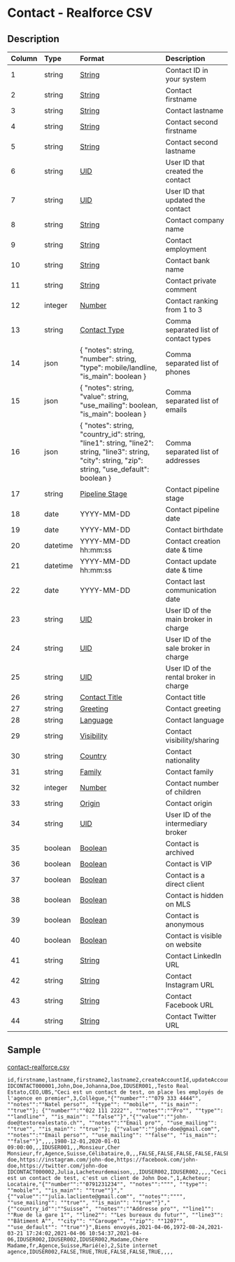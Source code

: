 # Contact - Realforce CSV

## Description

| Column | Type | Format | Description |
| :--- | :--- | :--- | :--- |
| 1 | string | [String](https://en.wikipedia.org/wiki/String_(computer_science)) | Contact ID in your system |
| 2 | string | [String](https://en.wikipedia.org/wiki/String_(computer_science)) | Contact firstname |
| 3 | string | [String](https://en.wikipedia.org/wiki/String_(computer_science)) | Contact lastname |
| 4 | string | [String](https://en.wikipedia.org/wiki/String_(computer_science)) | Contact second firstname |
| 5 | string | [String](https://en.wikipedia.org/wiki/String_(computer_science)) | Contact second lastname |
| 6 | string | [UID](https://en.wikipedia.org/wiki/Unique_identifier) | User ID that created the contact |
| 7 | string | [UID](https://en.wikipedia.org/wiki/Unique_identifier) | User ID that updated the contact |
| 8 | string | [String](https://en.wikipedia.org/wiki/String_(computer_science)) | Contact company name |
| 9 | string | [String](https://en.wikipedia.org/wiki/String_(computer_science)) | Contact employment |
| 10 | string | [String](https://en.wikipedia.org/wiki/String_(computer_science)) | Contact bank name |
| 11 | string | [String](https://en.wikipedia.org/wiki/String_(computer_science)) | Contact private comment |
| 12 | integer | [Number](https://en.wikipedia.org/wiki/Integer) | Contact ranking from 1 to 3 |
| 13 | string | [Contact Type](../values/contact_type_id.md) | Comma separated list of contact types |
| 14 | json | { "notes": string, "number": string, "type": mobile/landline, "is_main": boolean } | Comma separated list of phones |
| 15 | json | { "notes": string, "value": string, "use_mailing": boolean, "is_main": boolean } | Comma separated list of emails |
| 16 | json | { "notes": string, "country_id": string, "line1": string, "line2": string, "line3": string, "city": string, "zip": string, "use_default": boolean } | Comma separated list of addresses |
| 17 | string | [Pipeline Stage](../values/pipeline_stage_id.md) | Contact pipeline stage |
| 18 | date | YYYY-MM-DD | Contact pipeline date |
| 19 | date | YYYY-MM-DD | Contact birthdate |
| 20 | datetime | YYYY-MM-DD hh:mm:ss | Contact creation date & time |
| 21 | datetime | YYYY-MM-DD hh:mm:ss | Contact update date & time |
| 22 | date | YYYY-MM-DD | Contact last communication date |
| 23 | string | [UID](https://en.wikipedia.org/wiki/Unique_identifier) | User ID of the main broker in charge |
| 24 | string | [UID](https://en.wikipedia.org/wiki/Unique_identifier) | User ID of the sale broker in charge |
| 25 | string | [UID](https://en.wikipedia.org/wiki/Unique_identifier) | User ID of the rental broker in charge |
| 26 | string | [Contact Title](../values/contact_title_id.md) | Contact title |
| 27 | string | [Greeting](../values/greeting_id.md) | Contact greeting |
| 28 | string | [Language](../values/language_id.md) | Contact language |
| 29 | string | [Visibility](../values/visibility_id.md) | Contact visibility/sharing |
| 30 | string | [Country](../values/country_id.md) | Contact nationality |
| 31 | string | [Family](../values/family_id.md) | Contact family |
| 32 | integer | [Number](https://en.wikipedia.org/wiki/Integer) | Contact number of children |
| 33 | string | [Origin](../values/origin_id.md) | Contact origin |
| 34 | string | [UID](https://en.wikipedia.org/wiki/Unique_identifier) | User ID of the intermediary broker |
| 35 | boolean | [Boolean](https://en.wikipedia.org/wiki/Boolean_data_type) | Contact is archived |
| 36 | boolean | [Boolean](https://en.wikipedia.org/wiki/Boolean_data_type) | Contact is VIP |
| 37 | boolean | [Boolean](https://en.wikipedia.org/wiki/Boolean_data_type) | Contact is a direct client |
| 38 | boolean | [Boolean](https://en.wikipedia.org/wiki/Boolean_data_type) | Contact is hidden on MLS |
| 39 | boolean | [Boolean](https://en.wikipedia.org/wiki/Boolean_data_type) | Contact is anonymous |
| 40 | boolean | [Boolean](https://en.wikipedia.org/wiki/Boolean_data_type) | Contact is visible on website |
| 41 | string | [String](https://en.wikipedia.org/wiki/String_(computer_science)) | Contact LinkedIn URL |
| 42 | string | [String](https://en.wikipedia.org/wiki/String_(computer_science)) | Contact Instagram URL |
| 43 | string | [String](https://en.wikipedia.org/wiki/String_(computer_science)) | Contact Facebook URL |
| 44 | string | [String](https://en.wikipedia.org/wiki/String_(computer_science)) | Contact Twitter URL |

## Sample

[contact-realforce.csv](../samples/contact-realforce.csv)
```
id,firstname,lastname,firstname2,lastname2,createAccountId,updateAccountId,company,employment,bank,comment,ranking,contactTypeIds,phones,emails,addresses,pipelineStageId,pipelineStageDate,birthdayDate,createDatetime,updateDatetime,lastContactDate,brokerAccountId,brokerSaleAccountId,brokerRentAccountId,titleId,greetingId,languageId,visibilityId,nationalityId,familyId,childrenId,originId,intermediaryAccountId,isArchived,isVip,isDirectClient,isHideContactOnMls,isAnonymous,isVisibleOnWebsite,linkedin,instagram,facebook,twitter
IDCONTACT000001,John,Doe,Johanna,Doe,IDUSER001,,Testo Real Estato,CEO,UBS,"Ceci est un contact de test, on place les employés de l'agence en premier",3,Collègue,"{""number"":""079 333 4444"", ""notes"":""Natel perso"", ""type"": ""mobile"", ""is_main"": ""true""}; {""number"":""022 111 2222"", ""notes"":""Pro"", ""type"": ""landline"", ""is_main"": ""false""}","{""value"":""john-doe@testorealestato.ch"", ""notes"":""Email pro"", ""use_mailing"": ""true"", ""is_main"": ""true""}; {""value"":""john-doe@gmail.com"", ""notes"":""Email perso"", ""use_mailing"": ""false"", ""is_main"": ""false""}",,,,1980-12-01,2020-01-01 09:00:00,,,IDUSER001,,,Monsieur,Cher Monsieur,fr,Agence,Suisse,Célibataire,0,,,FALSE,FALSE,FALSE,FALSE,FALSE,TRUE,https://linkedin.com/john-doe,https://instagram.com/john-doe,https://facebook.com/john-doe,https://twitter.com/john-doe
IDCONTACT000002,Julia,Lacheteurdemaison,,,IDUSER002,IDUSER002,,,,"Ceci est un contact de test, c'est un client de John Doe.",1,Acheteur; Locataire,"{""number"":""0791231234"", ""notes"":"""", ""type"": ""mobile"", ""is_main"": ""true""}","{""value"":""julia.lacliente@gmail.com"", ""notes"":"""", ""use_mailing"": ""true"", ""is_main"": ""true""}","{""country_id"":""Suisse"", ""notes"":""Addresse pro"", ""line1"": ""Rue de la gare 1"", ""line2"": ""Les bureaux du futur"", ""line3"": ""Bâtiment A"", ""city"": ""Carouge"", ""zip"": ""1207"", ""use_default"": ""true""}",Biens envoyés,2021-04-06,1972-08-24,2021-03-21 17:24:02,2021-04-06 10:54:37,2021-04-06,IDUSER002,IDUSER002,IDUSER002,Madame,Chère Madame,fr,Agence,Suisse,Marié(e),2,Site internet agence,IDUSER002,FALSE,TRUE,TRUE,FALSE,FALSE,TRUE,,,,
```
